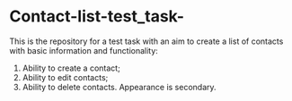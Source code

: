 # Contact-list-test_task-

This is the repository for a test task with an aim to create a list of contacts with basic information and functionality: 
1) Ability to create a contact;
2) Ability to edit contacts;
3) Ability to delete contacts.
Appearance is secondary.
